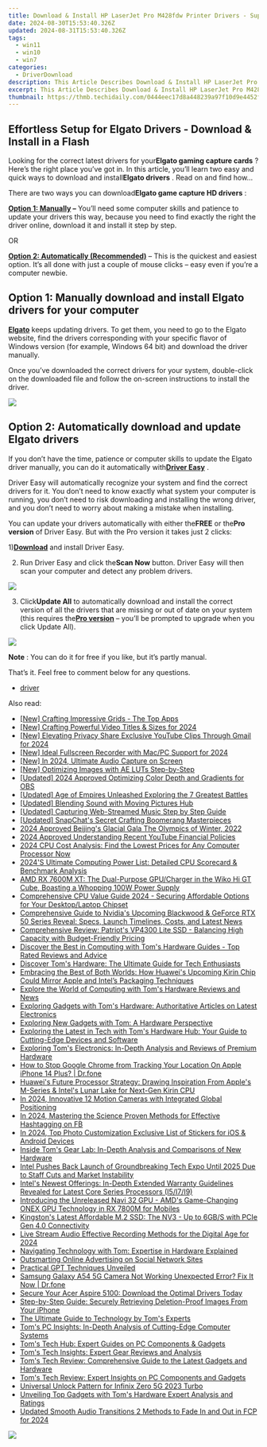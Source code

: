 ```yaml
---
title: Download & Install HP LaserJet Pro M428fdw Printer Drivers - Supports Win 10/8/7/XP/Vista
date: 2024-08-30T15:53:40.326Z
updated: 2024-08-31T15:53:40.326Z
tags:
  - win11
  - win10
  - win7
categories:
  - DriverDownload
description: This Article Describes Download & Install HP LaserJet Pro M428fdw Printer Drivers - Supports Win 10/8/7/XP/Vista
excerpt: This Article Describes Download & Install HP LaserJet Pro M428fdw Printer Drivers - Supports Win 10/8/7/XP/Vista
thumbnail: https://thmb.techidaily.com/0444eec17d8a448239a97f10d9e4452f293a188f566a19e1bcefd1ff9d258319.jpg
---
```


## Effortless Setup for Elgato Drivers - Download & Install in a Flash

Looking for the correct latest drivers for your**Elgato gaming capture cards** ? Here’s the right place you’ve got in. In this article, you’ll learn two easy and quick ways to download and install**Elgato drivers** . Read on and find how…

 There are two ways you can download**Elgato game capture HD drivers** :

**[Option 1: Manually](https://tools.techidaily.com/drivereasy/download/) –** You’ll need some computer skills and patience to update your drivers this way, because you need to find exactly the right the driver online, download it and install it step by step.

OR

**[Option 2: Automatically (Recommended)](https://www.drivereasy.com/knowledge/elgato-drivers-download-easily-quickly/#o2)**  – This is the quickest and easiest option. It’s all done with just a couple of mouse clicks – easy even if you’re a computer newbie.

## Option 1: Manually download and install Elgato drivers for your computer

[**Elgato**](https://www.elgato.com/en)  keeps updating drivers. To get them, you need to go to the Elgato website, find the drivers corresponding with your specific flavor of Windows version (for example, Windows 64 bit) and download the driver manually.

 Once you’ve downloaded the correct drivers for your system, double-click on the downloaded file and follow the on-screen instructions to install the driver.

![](https://images.drivereasy.com/wp-content/uploads/2019/01/image-105.png)

## Option 2: Automatically download and update Elgato drivers

 If you don’t have the time, patience or computer skills to update the Elgato driver manually, you can do it automatically with[**Driver Easy**](https://tools.techidaily.com/drivereasy/download/) .

 Driver Easy will automatically recognize your system and find the correct drivers for it. You don’t need to know exactly what system your computer is running, you don’t need to risk downloading and installing the wrong driver, and you don’t need to worry about making a mistake when installing.

 You can update your drivers automatically with either the**FREE** or the**Pro version** of Driver Easy. But with the Pro version it takes just 2 clicks:

 1)[**Download**](https://tools.techidaily.com/drivereasy/download/) and install Driver Easy.

 2) Run Driver Easy and click the**Scan Now** button. Driver Easy will then scan your computer and detect any problem drivers.

![](https://images.drivereasy.com/wp-content/uploads/2019/01/image-106.png)

 3) Click**Update All** to automatically download and install the correct version of all the drivers that are missing or out of date on your system (this requires the[**Pro version**](https://tools.techidaily.com/drivereasy/download/) – you’ll be prompted to upgrade when you click Update All).

![](https://images.drivereasy.com/wp-content/uploads/2019/01/image-107.png)

**Note** : You can do it for free if you like, but it’s partly manual.

That’s it. Feel free to comment below for any questions.

* [driver](https://tools.techidaily.com/drivereasy/download/)

<ins class="adsbygoogle"
     style="display:block"
     data-ad-format="autorelaxed"
     data-ad-client="ca-pub-7571918770474297"
     data-ad-slot="1223367746"></ins>



<ins class="adsbygoogle"
     style="display:block"
     data-ad-client="ca-pub-7571918770474297"
     data-ad-slot="8358498916"
     data-ad-format="auto"
     data-full-width-responsive="true"></ins>

<span class="atpl-alsoreadstyle">Also read:</span>
<div><ul>
<li><a href="https://fox-helps.techidaily.com/new-crafting-impressive-grids-the-top-apps/"><u>[New] Crafting Impressive Grids - The Top Apps</u></a></li>
<li><a href="https://facebook-record-videos.techidaily.com/new-crafting-powerful-video-titles-and-sizes-for-2024/"><u>[New] Crafting Powerful Video Titles & Sizes for 2024</u></a></li>
<li><a href="https://facebook-record-videos.techidaily.com/new-elevating-privacy-share-exclusive-youtube-clips-through-gmail-for-2024/"><u>[New] Elevating Privacy  Share Exclusive YouTube Clips Through Gmail for 2024</u></a></li>
<li><a href="https://video-capture.techidaily.com/new-ideal-fullscreen-recorder-with-macpc-support-for-2024/"><u>[New] Ideal Fullscreen Recorder with Mac/PC Support for 2024</u></a></li>
<li><a href="https://screen-video-capture.techidaily.com/new-in-2024-ultimate-audio-capture-on-screen/"><u>[New] In 2024, Ultimate Audio Capture on Screen</u></a></li>
<li><a href="https://fox-boxes.techidaily.com/new-optimizing-images-with-ae-luts-step-by-step/"><u>[New] Optimizing Images with AE LUTs Step-by-Step</u></a></li>
<li><a href="https://video-screen-grab.techidaily.com/updated-2024-approved-optimizing-color-depth-and-gradients-for-obs/"><u>[Updated] 2024 Approved  Optimizing Color Depth and Gradients for OBS</u></a></li>
<li><a href="https://on-screen-recording.techidaily.com/updated-age-of-empires-unleashed-exploring-the-7-greatest-battles/"><u>[Updated] Age of Empires Unleashed  Exploring the 7 Greatest Battles</u></a></li>
<li><a href="https://extra-tips.techidaily.com/updated-blending-sound-with-moving-pictures-hub/"><u>[Updated] Blending Sound with Moving Pictures Hub</u></a></li>
<li><a href="https://screen-capture.techidaily.com/updated-capturing-web-streamed-music-step-by-step-guide/"><u>[Updated] Capturing Web-Streamed Music  Step by Step Guide</u></a></li>
<li><a href="https://snapchat-videos.techidaily.com/updated-snapchats-secret-crafting-boomerang-masterpieces/"><u>[Updated] SnapChat's Secret  Crafting Boomerang Masterpieces</u></a></li>
<li><a href="https://extra-resources.techidaily.com/2024-approved-beijings-glacial-gala-the-olympics-of-winter-2022/"><u>2024 Approved  Beijing's Glacial Gala  The Olympics of Winter, 2022</u></a></li>
<li><a href="https://youtube-help.techidaily.com/2024-approved-understanding-recent-youtube-financial-policies/"><u>2024 Approved  Understanding Recent YouTube Financial Policies</u></a></li>
<li><a href="https://hardware-help.techidaily.com/2024-cpu-cost-analysis-find-the-lowest-prices-for-any-computer-processor-now/"><u>2024 CPU Cost Analysis: Find the Lowest Prices for Any Computer Processor Now</u></a></li>
<li><a href="https://hardware-help.techidaily.com/2024s-ultimate-computing-power-list-detailed-cpu-scorecard-and-benchmark-analysis/"><u>2024'S Ultimate Computing Power List: Detailed CPU Scorecard & Benchmark Analysis</u></a></li>
<li><a href="https://hardware-help.techidaily.com/amd-rx-7600m-xt-the-dual-purpose-gpucharger-in-the-wiko-hi-gt-cube-boasting-a-whopping-100w-power-supply/"><u>AMD RX 7600M XT: The Dual-Purpose GPU/Charger in the Wiko Hi GT Cube, Boasting a Whopping 100W Power Supply</u></a></li>
<li><a href="https://hardware-help.techidaily.com/comprehensive-cpu-value-guide-2024-securing-affordable-options-for-your-desktoplaptop-chipset/"><u>Comprehensive CPU Value Guide 2024 - Securing Affordable Options for Your Desktop/Laptop Chipset</u></a></li>
<li><a href="https://hardware-help.techidaily.com/comprehensive-guide-to-nvidias-upcoming-blackwood-and-geforce-rtx-50-series-reveal-specs-launch-timelines-costs-and-latest-news/"><u>Comprehensive Guide to Nvidia's Upcoming Blackwood & GeForce RTX 50 Series Reveal: Specs, Launch Timelines, Costs, and Latest News</u></a></li>
<li><a href="https://hardware-help.techidaily.com/comprehensive-review-patriots-vp4300-lite-ssd-balancing-high-capacity-with-budget-friendly-pricing/"><u>Comprehensive Review: Patriot's VP4300 Lite SSD - Balancing High Capacity with Budget-Friendly Pricing</u></a></li>
<li><a href="https://hardware-help.techidaily.com/discover-the-best-in-computing-with-toms-hardware-guides-top-rated-reviews-and-advice/"><u>Discover the Best in Computing with Tom's Hardware Guides - Top Rated Reviews and Advice</u></a></li>
<li><a href="https://hardware-help.techidaily.com/discover-toms-hardware-the-ultimate-guide-for-tech-enthusiasts/"><u>Discover Tom's Hardware: The Ultimate Guide for Tech Enthusiasts</u></a></li>
<li><a href="https://hardware-help.techidaily.com/embracing-the-best-of-both-worlds-how-huaweis-upcoming-kirin-chip-could-mirror-apple-and-intels-packaging-techniques/"><u>Embracing the Best of Both Worlds: How Huawei's Upcoming Kirin Chip Could Mirror Apple and Intel’s Packaging Techniques</u></a></li>
<li><a href="https://hardware-help.techidaily.com/explore-the-world-of-computing-with-toms-hardware-reviews-and-news/"><u>Explore the World of Computing with Tom's Hardware Reviews and News</u></a></li>
<li><a href="https://hardware-help.techidaily.com/exploring-gadgets-with-toms-hardware-authoritative-articles-on-latest-electronics/"><u>Exploring Gadgets with Tom's Hardware: Authoritative Articles on Latest Electronics</u></a></li>
<li><a href="https://hardware-help.techidaily.com/exploring-new-gadgets-with-tom-a-hardware-perspective/"><u>Exploring New Gadgets with Tom: A Hardware Perspective</u></a></li>
<li><a href="https://hardware-help.techidaily.com/exploring-the-latest-in-tech-with-toms-hardware-hub-your-guide-to-cutting-edge-devices-and-software/"><u>Exploring the Latest in Tech with Tom's Hardware Hub: Your Guide to Cutting-Edge Devices and Software</u></a></li>
<li><a href="https://hardware-help.techidaily.com/exploring-toms-electronics-in-depth-analysis-and-reviews-of-premium-hardware/"><u>Exploring Tom's Electronics: In-Depth Analysis and Reviews of Premium Hardware</u></a></li>
<li><a href="https://fake-location.techidaily.com/how-to-stop-google-chrome-from-tracking-your-location-on-apple-iphone-14-plus-drfone-by-drfone-virtual-ios/"><u>How to Stop Google Chrome from Tracking Your Location On Apple iPhone 14 Plus? | Dr.fone</u></a></li>
<li><a href="https://hardware-help.techidaily.com/huaweis-future-processor-strategy-drawing-inspiration-from-apples-m-series-and-intels-lunar-lake-for-next-gen-kirin-cpu/"><u>Huawei's Future Processor Strategy: Drawing Inspiration From Apple's M-Series & Intel's Lunar Lake for Next-Gen Kirin CPU</u></a></li>
<li><a href="https://some-knowledge.techidaily.com/in-2024-innovative-12-motion-cameras-with-integrated-global-positioning/"><u>In 2024, Innovative 12 Motion Cameras with Integrated Global Positioning</u></a></li>
<li><a href="https://facebook-clips.techidaily.com/in-2024-mastering-the-science-proven-methods-for-effective-hashtagging-on-fb/"><u>In 2024, Mastering the Science  Proven Methods for Effective Hashtagging on FB</u></a></li>
<li><a href="https://some-approaches.techidaily.com/in-2024-top-photo-customization-exclusive-list-of-stickers-for-ios-and-android-devices/"><u>In 2024, Top Photo Customization  Exclusive List of Stickers for iOS & Android Devices</u></a></li>
<li><a href="https://hardware-help.techidaily.com/inside-toms-gear-lab-in-depth-analysis-and-comparisons-of-new-hardware/"><u>Inside Tom's Gear Lab: In-Depth Analysis and Comparisons of New Hardware</u></a></li>
<li><a href="https://hardware-help.techidaily.com/intel-pushes-back-launch-of-groundbreaking-tech-expo-until-2025-due-to-staff-cuts-and-market-instability/"><u>Intel Pushes Back Launch of Groundbreaking Tech Expo Until 2025 Due to Staff Cuts and Market Instability</u></a></li>
<li><a href="https://hardware-help.techidaily.com/intels-newest-offerings-in-depth-extended-warranty-guidelines-revealed-for-latest-core-series-processors-i5i7i9/"><u>Intel's Newest Offerings: In-Depth Extended Warranty Guidelines Revealed for Latest Core Series Processors (I5/I7/I9)</u></a></li>
<li><a href="https://hardware-help.techidaily.com/introducing-the-unreleased-navi-32-gpu-amds-game-changing-onex-gpu-technology-in-rx-7800m-for-mobiles/"><u>Introducing the Unreleased Navi 32 GPU - AMD's Game-Changing ONEX GPU Technology in RX 7800M for Mobiles</u></a></li>
<li><a href="https://hardware-help.techidaily.com/kingstons-latest-affordable-m2-ssd-the-nv3-up-to-6gbs-with-pcie-gen-40-connectivity/"><u>Kingston's Latest Affordable M.2 SSD: The NV3 - Up to 6GB/S with PCIe Gen 4.0 Connectivity</u></a></li>
<li><a href="https://digital-screen-recording.techidaily.com/live-stream-audio-effective-recording-methods-for-the-digital-age-for-2024/"><u>Live Stream Audio  Effective Recording Methods for the Digital Age for 2024</u></a></li>
<li><a href="https://hardware-help.techidaily.com/navigating-technology-with-tom-expertise-in-hardware-explained/"><u>Navigating Technology with Tom: Expertise in Hardware Explained</u></a></li>
<li><a href="https://facebook-videos.techidaily.com/outsmarting-online-advertising-on-social-network-sites/"><u>Outsmarting Online Advertising on Social Network Sites</u></a></li>
<li><a href="https://tech-savvy.techidaily.com/practical-gpt-techniques-unveiled/"><u>Practical GPT Techniques Unveiled</u></a></li>
<li><a href="https://fix-guide.techidaily.com/samsung-galaxy-a54-5g-camera-not-working-unexpected-error-fix-it-now-drfone-by-drfone-fix-android-problems-fix-android-problems/"><u>Samsung Galaxy A54 5G Camera Not Working Unexpected Error? Fix It Now | Dr.fone</u></a></li>
<li><a href="https://win-amazing.techidaily.com/secure-your-acer-aspire-5100-download-the-optimal-drivers-today/"><u>Secure Your Acer Aspire 5100: Download the Optimal Drivers Today</u></a></li>
<li><a href="https://data-safeguard.techidaily.com/step-by-step-guide-securely-retrieving-deletion-proof-images-from-your-iphone/"><u>Step-by-Step Guide: Securely Retrieving Deletion-Proof Images From Your iPhone</u></a></li>
<li><a href="https://hardware-reviews.techidaily.com/the-ultimate-guide-to-technology-by-toms-experts/"><u>The Ultimate Guide to Technology by Tom's Experts</u></a></li>
<li><a href="https://hardware-help.techidaily.com/toms-pc-insights-in-depth-analysis-of-cutting-edge-computer-systems/"><u>Tom's PC Insights: In-Depth Analysis of Cutting-Edge Computer Systems</u></a></li>
<li><a href="https://hardware-help.techidaily.com/toms-tech-hub-expert-guides-on-pc-components-and-gadgets/"><u>Tom's Tech Hub: Expert Guides on PC Components & Gadgets</u></a></li>
<li><a href="https://hardware-help.techidaily.com/toms-tech-insights-expert-gear-reviews-and-analysis/"><u>Tom's Tech Insights: Expert Gear Reviews and Analysis</u></a></li>
<li><a href="https://hardware-help.techidaily.com/toms-tech-review-comprehensive-guide-to-the-latest-gadgets-and-hardware/"><u>Tom's Tech Review: Comprehensive Guide to the Latest Gadgets and Hardware</u></a></li>
<li><a href="https://hardware-help.techidaily.com/toms-tech-review-expert-insights-on-pc-components-and-gadgets/"><u>Tom's Tech Review: Expert Insights on PC Components and Gadgets</u></a></li>
<li><a href="https://unlock-android.techidaily.com/universal-unlock-pattern-for-infinix-zero-5g-2023-turbo-by-drfone-android/"><u>Universal Unlock Pattern for Infinix Zero 5G 2023 Turbo</u></a></li>
<li><a href="https://hardware-help.techidaily.com/unveiling-top-gadgets-with-toms-hardware-expert-analysis-and-ratings/"><u>Unveiling Top Gadgets with Tom's Hardware Expert Analysis and Ratings</u></a></li>
<li><a href="https://video-content-creator.techidaily.com/updated-smooth-audio-transitions-2-methods-to-fade-in-and-out-in-fcp-for-2024/"><u>Updated Smooth Audio Transitions 2 Methods to Fade In and Out in FCP for 2024</u></a></li>
</ul></div>

<!-- affiliate ads begin -->
<a href="https://store.nero.com/order/checkout.php?PRODS=22889392&QTY=1&AFFILIATE=108875&CART=1"><img src="http://webstatic.nero.com/nero2015-com-wAssets/img/affiliate/media/banner728-90eng.jpg" border="0"></a>
<!-- affiliate ads end -->